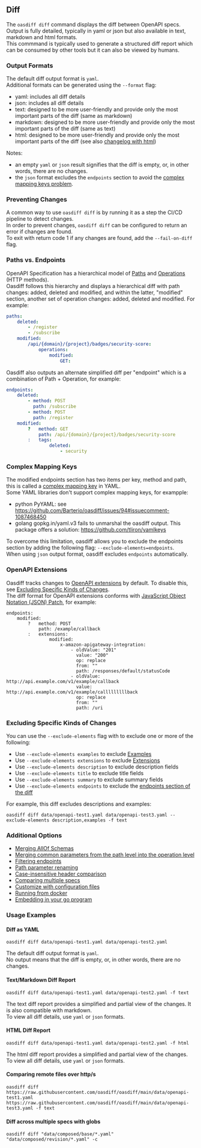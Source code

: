 ## Diff
The `oasdiff diff` command displays the diff between OpenAPI specs.  
Output is fully detailed, typically in yaml or json but also available in text, markdown and html formats.  
This commmand is typically used to generate a structured diff report which can be consumed by other tools but it can also be viewed by humans.

### Output Formats
The default diff output format is `yaml`.  
Additional formats can be generated using the `--format` flag:
- yaml: includes all diff details
- json: includes all diff details
- text: designed to be more user-friendly and provide only the most important parts of the diff (same as markdown)
- markdown: designed to be more user-friendly and provide only the most important parts of the diff (same as text)
- html: designed to be more user-friendly and provide only the most important parts of the diff (see also [changelog with html](BREAKING-CHANGES.md#output-formats))

Notes: 
- an empty `yaml` or `json` result signifies that the diff is empty, or, in other words, there are no changes.  
- the `json` format excludes the `endpoints` section to avoid the [complex mapping keys problem](#complex-mapping-keys).

### Preventing Changes
A common way to use `oasdiff diff` is by running it as a step the CI/CD pipeline to detect changes.  
In order to prevent changes, `oasdiff diff` can be configured to return an error if changes are found.  
To exit with return code 1 if any changes are found, add the `--fail-on-diff` flag.  

### Paths vs. Endpoints
OpenAPI Specification has a hierarchical model of [Paths](https://swagger.io/specification/#paths-object) and [Operations](https://swagger.io/specification/#operation-object) (HTTP methods).  
Oasdiff follows this hierarchy and displays a hierarchical diff with path changes: added, deleted and modified, and within the latter, "modified" section, another set of operation changes: added, deleted and modified. For example:
```yaml
paths:
    deleted:
        - /register
        - /subscribe
    modified:
        /api/{domain}/{project}/badges/security-score:
            operations:
                modified:
                    GET:
```
Oasdiff also outputs an alternate simplified diff per "endpoint" which is a combination of Path + Operation, for example:
```yaml
endpoints:
    deleted:
        - method: POST
          path: /subscribe
        - method: POST
          path: /register
    modified:
        ?   method: GET
            path: /api/{domain}/{project}/badges/security-score
        :   tags:
                deleted:
                    - security
```

### Complex Mapping Keys
The modified endpoints section has two items per key, method and path, this is called a [complex mapping key](https://stackoverflow.com/questions/33987316/what-is-a-complex-mapping-key-in-yaml) in YAML.  
Some YAML libraries don't support complex mapping keys, for exampple:
- python PyYAML: see https://github.com/Barterio/oasdiff/issues/94#issuecomment-1087468450
- golang gopkg.in/yaml.v3 fails to unmarshal the oasdiff output. This package offers a solution: https://github.com/tliron/yamlkeys

To overcome this limitation, oasdiff allows you to exclude the endpoints section by adding the following flag: `--exclude-elements=endpoints`.  
When using `json` output format, oasdiff excludes `endpoints` automatically.

### OpenAPI Extensions
Oasdiff tracks changes to [OpenAPI extensions](https://swagger.io/docs/specification/openapi-extensions/) by default. To disable this, see [Excluding Specific Kinds of Changes](#excluding-specific-kinds-of-changes).  
The diff format for OpenAPI extensions conforms with [JavaScript Object Notation (JSON) Patch](https://datatracker.ietf.org/doc/html/rfc6902#section-4.4f), for example:
```
endpoints:
    modified:
        ?   method: POST
            path: /example/callback
        :   extensions:
                modified:
                    x-amazon-apigateway-integration:
                        - oldValue: "201"
                          value: "200"
                          op: replace
                          from: ""
                          path: /responses/default/statusCode
                        - oldValue: http://api.example.com/v1/example/callback
                          value: http://api.example.com/v1/example/calllllllllback
                          op: replace
                          from: ""
                          path: /uri
```

### Excluding Specific Kinds of Changes 
You can use the `--exclude-elements` flag with to exclude one or more of the following:
- Use `--exclude-elements examples` to exclude [Examples](https://swagger.io/specification/#example-object)
- Use `--exclude-elements extensions` to exclude [Extensions](https://swagger.io/specification/#specification-extensions)
- Use `--exclude-elements description` to exclude description fields
- Use `--exclude-elements title` to exclude title fields
- Use `--exclude-elements summary` to exclude summary fields
- Use `--exclude-elements endpoints` to exclude the [endpoints section of the diff](#paths-vs-endpoints)

For example, this diff excludes descriptions and examples:
```
oasdiff diff data/openapi-test1.yaml data/openapi-test3.yaml --exclude-elements description,examples -f text
```

### Additional Options
- [Merging AllOf Schemas](ALLOF.md)
- [Merging common parameters from the path level into the operation level](COMMON-PARAMS.md)
- [Filtering endpoints](FILTERING-ENDPOINTS.md)
- [Path parameter renaming](PATH-PARAM-RENAME.md)
- [Case-insensitive header comparison](HEADER-DIFF.md)
- [Comparing multiple specs](COMPOSED.md)
- [Customize with configuration files](CONFIG-FILES.md)
- [Running from docker](DOCKER.md)
- [Embedding in your go program](GO.md)

### Usage Examples

#### Diff as YAML
```
oasdiff diff data/openapi-test1.yaml data/openapi-test2.yaml
```
The default diff output format is `yaml`.  
No output means that the diff is empty, or, in other words, there are no changes.

#### Text/Markdown Diff Report
```
oasdiff diff data/openapi-test1.yaml data/openapi-test2.yaml -f text
```
The text diff report provides a simplified and partial view of the changes. It is also compatible with markdown.  
To view all diff details, use `yaml` or `json` formats.

#### HTML Diff Report
```
oasdiff diff data/openapi-test1.yaml data/openapi-test2.yaml -f html 
```
The html diff report provides a simplified and partial view of the changes.  
To view all diff details, use `yaml` or `json` formats.

#### Comparing remote files over http/s
```
oasdiff diff https://raw.githubusercontent.com/oasdiff/oasdiff/main/data/openapi-test1.yaml https://raw.githubusercontent.com/oasdiff/oasdiff/main/data/openapi-test3.yaml -f text
```

#### Diff across multiple specs with globs
```
oasdiff diff "data/composed/base/*.yaml" "data/composed/revision/*.yaml" -c
```
